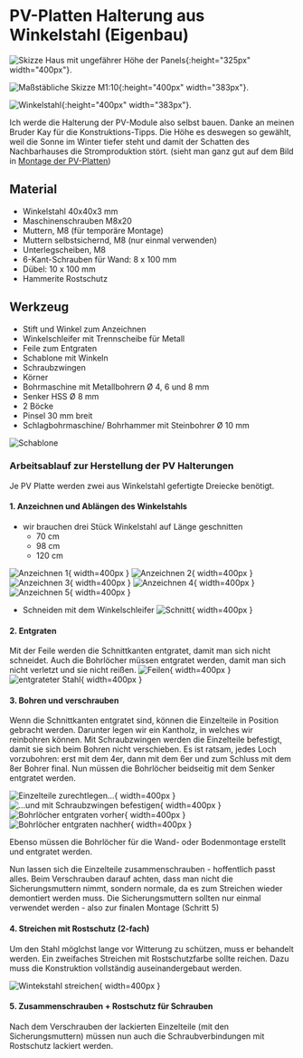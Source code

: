 # PV-Platten Halterung aus Winkelstahl (Eigenbau)

![Skizze Haus mit ungefährer Höhe der Panels](files/pv-molules/montage_halterung_winkelstahl/signal-2022-11-25-041915_002.jpg 'Skizze Haus mit ungefährer Höhe der Panels'){:height="325px" width="400px"}.

![Maßstäbliche Skizze M1:10](files/pv-molules/montage_halterung_winkelstahl/20221130_134056.jpg 'Maßstäbliche Skizze M1:10'){:height="400px" width="383px"}.

![Winkelstahl](files/pv-molules/montage_halterung_winkelstahl/winkelstahl_2.jpg 'Winkelstahl'){:height="400px" width="383px"}.

Ich werde die Halterung der PV-Module also selbst bauen. Danke an meinen Bruder Kay für die Konstruktions-Tipps.
Die Höhe es deswegen so gewählt, weil die Sonne im Winter tiefer steht und damit der Schatten des Nachbarhauses die Stromproduktion stört. (sieht man ganz gut auf dem Bild in [Montage der PV-Platten](pv-module_montage.md))

## Material

- Winkelstahl 40x40x3 mm
- Maschinenschrauben M8x20
- Muttern, M8 (für temporäre Montage)
- Muttern selbstsichernd, M8 (nur einmal verwenden)
- Unterlegscheiben, M8
- 6-Kant-Schrauben für Wand: 8 x 100 mm
- Dübel: 10 x 100 mm
- Hammerite Rostschutz

## Werkzeug

- Stift und Winkel zum Anzeichnen
- Winkelschleifer mit Trennscheibe für Metall
- Feile zum Entgraten
- Schablone mit Winkeln
- Schraubzwingen
- Körner
- Bohrmaschine mit Metallbohrern Ø 4, 6 und 8 mm
- Senker HSS Ø 8 mm
- 2 Böcke
- Pinsel 30 mm breit
- Schlagbohrmaschine/ Bohrhammer mit Steinbohrer Ø 10 mm

![Schablone](files/pv-molules/montage_halterung_winkelstahl/20221230_114456.jpg "Schablone")

### Arbeitsablauf zur Herstellung der PV Halterungen

Je PV Platte werden zwei aus Winkelstahl gefertigte Dreiecke benötigt.

#### 1. Anzeichnen und Ablängen des Winkelstahls

- wir brauchen drei Stück Winkelstahl auf Länge geschnitten
  - 70 cm
  - 98 cm
  - 120 cm

![Anzeichnen 1](files/pv-molules/montage_halterung_winkelstahl/20221227_120502.jpg "Anzeichnen 1"){ width=400px }
![Anzeichnen 2](files/pv-molules/montage_halterung_winkelstahl/20221227_120540.jpg "Anzeichnen 2"){ width=400px }
![Anzeichnen 3](files/pv-molules/montage_halterung_winkelstahl/20221227_121656.jpg "Anzeichnen 3"){ width=400px }
![Anzeichnen 4](files/pv-molules/montage_halterung_winkelstahl/20221227_132214.jpg "Anzeichnen 4"){ width=400px }
![Anzeichnen 5](files/pv-molules/montage_halterung_winkelstahl/20221227_132219.jpg "Anzeichnen 5"){ width=400px }

- Schneiden mit dem Winkelschleifer
![Schnitt](files/pv-molules/montage_halterung_winkelstahl/20221227_151810.jpg "Schnitt"){ width=400px }

#### 2. Entgraten

Mit der Feile werden die Schnittkanten entgratet, damit man sich nicht schneidet.
Auch die Bohrlöcher müssen entgratet werden, damit man sich nicht verletzt und sie nicht reißen.
![Feilen](files/pv-molules/montage_halterung_winkelstahl/20221227_155048.jpg "Feilen"){ width=400px }
![entgrateter Stahl](files/pv-molules/montage_halterung_winkelstahl/20221227_160932.jpg "entgrateter Stahl"){ width=400px }

#### 3. Bohren und verschrauben

Wenn die Schnittkanten entgratet sind, können die Einzelteile in Position gebracht werden. Darunter legen wir ein Kantholz, in welches wir reinbohren können.
Mit Schraubzwingen werden die Einzelteile befestigt, damit sie sich beim Bohren nicht verschieben.
Es ist ratsam, jedes Loch vorzubohren: erst mit dem 4er, dann mit dem 6er und zum Schluss mit dem 8er Bohrer final.
Nun müssen die Bohrlöcher beidseitig mit dem Senker entgratet werden.

![Einzelteile zurechtlegen...](files/pv-molules/montage_halterung_winkelstahl/20221228_131519.jpg "Einzelteile zurechtlegen..."){ width=400px }
![...und mit Schraubzwingen befestigen](files/pv-molules/montage_halterung_winkelstahl/20221228_132903.jpg "...und mit Schraubzwingen befestigen"){ width=400px }
![Bohrlöcher entgraten vorher](files/pv-molules/montage_halterung_winkelstahl/20221230_114309.jpg "Bohrlöcher entgraten vorher"){ width=400px }
![Bohrlöcher entgraten nachher](files/pv-molules/montage_halterung_winkelstahl/20221230_114319.jpg "Bohrlöcher entgraten nachher"){ width=400px }

Ebenso müssen die Bohrlöcher für die Wand- oder Bodenmontage erstellt und entgratet werden.

Nun lassen sich die Einzelteile zusammenschrauben - hoffentlich passt alles.
Beim Verschrauben darauf achten, dass man nicht die Sicherungsmuttern nimmt, sondern normale, da es zum Streichen wieder demontiert werden muss.
Die Sicherungsmuttern sollten nur einmal verwendet werden - also zur finalen Montage (Schritt 5)

#### 4. Streichen mit Rostschutz (2-fach)

Um den Stahl möglchst lange vor Witterung zu schützen, muss er behandelt werden. Ein zweifaches Streichen mit Rostschutzfarbe sollte reichen.
Dazu muss die Konstruktion vollständig auseinandergebaut werden.

![Wintekstahl streichen](files/pv-molules/montage_halterung_winkelstahl/20230102_152814.jpg "Wintekstahl streichen"){ width=400px }

#### 5. Zusammenschrauben + Rostschutz für Schrauben

Nach dem Verschrauben der lackierten Einzelteile (mit den Sicherungsmuttern) müssen nun auch die Schraubverbindungen mit Rostschutz lackiert werden.

